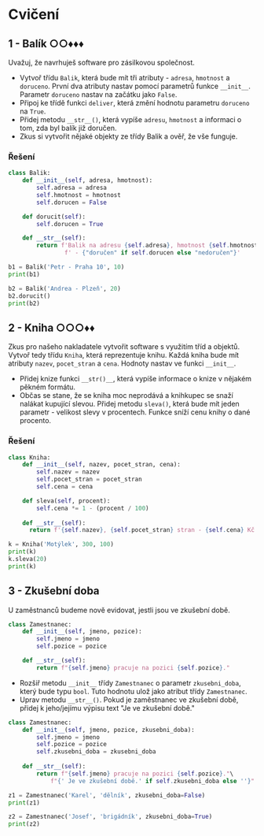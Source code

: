 # Cvičení

## 1 - Balík ○○♦♦♦

Uvažuj, že navrhuješ software pro zásilkovou společnost.

- Vytvoř třídu `Balik`, která bude mít tři atributy - `adresa`, `hmotnost` a `doruceno`. První dva atributy nastav
  pomocí parametrů funkce `__init__`. Parametr `doruceno` nastav na začátku jako `False`.
- Připoj ke třídě funkci `deliver`, která změní hodnotu parametru `doruceno` na `True`.
- Přidej metodu `__str__()`, která vypíše `adresu`, `hmotnost` a informaci o tom, zda byl balík již doručen.
- Zkus si vytvořit nějaké objekty ze třídy Balik a ověř, že vše funguje.

### Řešení

```python
class Balik:
    def __init__(self, adresa, hmotnost):
        self.adresa = adresa
        self.hmotnost = hmotnost
        self.dorucen = False

    def dorucit(self):
        self.dorucen = True

    def __str__(self):
        return f'Balik na adresu {self.adresa}, hmotnost {self.hmotnost}'\
                f' - {"doručen" if self.dorucen else "nedoručen"}'

b1 = Balik('Petr - Praha 10', 10)
print(b1)

b2 = Balik('Andrea - Plzeň', 20)
b2.dorucit()
print(b2)
```

## 2 - Kniha ○○○♦♦

Zkus pro našeho nakladatele vytvořit software s využitím tříd a objektů.  
Vytvoř tedy třídu `Kniha`, která reprezentuje knihu. Každá kniha bude mít atributy `nazev`, `pocet_stran` a `cena`.
Hodnoty nastav ve funkci `__init__`.

- Přidej knize funkci `__str()__`, která vypíše informace o knize v nějakém pěkném formátu.
- Občas se stane, že se kniha moc neprodává a knihkupec se snaží nalákat kupující slevou. Přidej metodu `sleva()`, která
  bude mít jeden parametr - velikost slevy v procentech. Funkce sníží cenu knihy o dané procento.

### Řešení

```python
class Kniha:
    def __init__(self, nazev, pocet_stran, cena):
        self.nazev = nazev
        self.pocet_stran = pocet_stran
        self.cena = cena

    def sleva(self, procent):
        self.cena *= 1 - (procent / 100)
    
    def __str__(self):
      return f'{self.nazev}, {self.pocet_stran} stran - {self.cena} Kč'

k = Kniha('Motýlek', 300, 100)
print(k)
k.sleva(20)
print(k)
```

## 3 - Zkušební doba

U zaměstnanců budeme nově evidovat, jestli jsou ve zkušební době.

```python
class Zamestnanec:
    def __init__(self, jmeno, pozice):
        self.jmeno = jmeno
        self.pozice = pozice

    def __str__(self):
        return f"{self.jmeno} pracuje na pozici {self.pozice}."
```

- Rozšiř metodu `__init__` třídy `Zamestnanec` o parametr `zkusebni_doba`, který bude typu `bool`. Tuto hodnotu ulož
  jako atribut třídy `Zamestnanec`.
- Uprav metodu `__str__()`. Pokud je zaměstnanec ve zkušební době, přidej k jeho/jejímu výpisu text "Je ve zkušební
  době."

```python
class Zamestnanec:
    def __init__(self, jmeno, pozice, zkusebni_doba):
        self.jmeno = jmeno
        self.pozice = pozice
        self.zkusebni_doba = zkusebni_doba
        
    def __str__(self):
        return f"{self.jmeno} pracuje na pozici {self.pozice}."\ 
            f"{' Je ve zkušební době.' if self.zkusebni_doba else ''}"

z1 = Zamestnanec('Karel', 'dělník', zkusebni_doba=False)
print(z1)

z2 = Zamestnanec('Josef', 'brigádník', zkusebni_doba=True)
print(z2)
```
